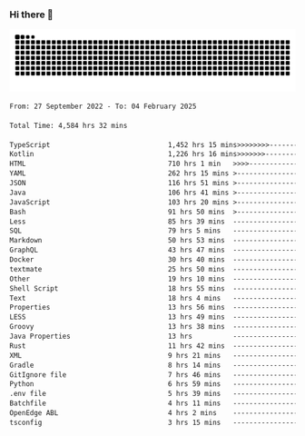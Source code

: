 ### Hi there 👋

<picture>
  <source media="(prefers-color-scheme: dark)" srcset="https://raw.githubusercontent.com/heyline/heyline/output/github-contribution-grid-snake-dark.svg">
  <source media="(prefers-color-scheme: light)" srcset="https://raw.githubusercontent.com/heyline/heyline/output/github-contribution-grid-snake.svg">
  <img alt="github contribution grid snake animation" src="https://raw.githubusercontent.com/heyline/heyline/output/github-contribution-grid-snake.svg">
</picture>

<!--START_SECTION:waka-->

```txt
From: 27 September 2022 - To: 04 February 2025

Total Time: 4,584 hrs 32 mins

TypeScript                             1,452 hrs 15 mins>>>>>>>>-----------------   31.68 %
Kotlin                                 1,226 hrs 16 mins>>>>>>>------------------   26.75 %
HTML                                   710 hrs 1 min   >>>>---------------------   15.49 %
YAML                                   262 hrs 15 mins >------------------------   05.72 %
JSON                                   116 hrs 51 mins >------------------------   02.55 %
Java                                   106 hrs 41 mins >------------------------   02.33 %
JavaScript                             103 hrs 20 mins >------------------------   02.25 %
Bash                                   91 hrs 50 mins  >------------------------   02.00 %
Less                                   85 hrs 39 mins  -------------------------   01.87 %
SQL                                    79 hrs 5 mins   -------------------------   01.73 %
Markdown                               50 hrs 53 mins  -------------------------   01.11 %
GraphQL                                43 hrs 47 mins  -------------------------   00.96 %
Docker                                 30 hrs 40 mins  -------------------------   00.67 %
textmate                               25 hrs 50 mins  -------------------------   00.56 %
Other                                  19 hrs 10 mins  -------------------------   00.42 %
Shell Script                           18 hrs 55 mins  -------------------------   00.41 %
Text                                   18 hrs 4 mins   -------------------------   00.39 %
Properties                             13 hrs 56 mins  -------------------------   00.30 %
LESS                                   13 hrs 49 mins  -------------------------   00.30 %
Groovy                                 13 hrs 38 mins  -------------------------   00.30 %
Java Properties                        13 hrs          -------------------------   00.28 %
Rust                                   11 hrs 42 mins  -------------------------   00.26 %
XML                                    9 hrs 21 mins   -------------------------   00.20 %
Gradle                                 8 hrs 14 mins   -------------------------   00.18 %
GitIgnore file                         7 hrs 46 mins   -------------------------   00.17 %
Python                                 6 hrs 59 mins   -------------------------   00.15 %
.env file                              5 hrs 39 mins   -------------------------   00.12 %
Batchfile                              4 hrs 11 mins   -------------------------   00.09 %
OpenEdge ABL                           4 hrs 2 mins    -------------------------   00.09 %
tsconfig                               3 hrs 15 mins   -------------------------   00.07 %
```

<!--END_SECTION:waka-->

